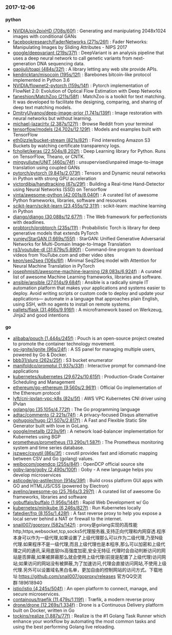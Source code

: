 ### 2017-12-06

#### python
* [NVIDIA/pix2pixHD (708s/60f)](https://github.com/NVIDIA/pix2pixHD) : Generating and manipulating 2048x1024 images with conditional GANs
* [facebookresearch/FaderNetworks (271s/26f)](https://github.com/facebookresearch/FaderNetworks) : Fader Networks: Manipulating Images by Sliding Attributes - NIPS 2017
* [google/deepvariant (219s/37f)](https://github.com/google/deepvariant) : DeepVariant is an analysis pipeline that uses a deep neural network to call genetic variants from next-generation DNA sequencing data.
* [gaojiuli/toapi (484s/32f)](https://github.com/gaojiuli/toapi) : A library letting any web site provide APIs.
* [kendricktan/misocoin (195s/12f)](https://github.com/kendricktan/misocoin) : Barebones bitcoin-like protocol implemented in Python 3.6
* [NVIDIA/flownet2-pytorch (159s/14f)](https://github.com/NVIDIA/flownet2-pytorch) : Pytorch implementation of FlowNet 2.0: Evolution of Optical Flow Estimation with Deep Networks
* [faneshion/MatchZoo (211s/58f)](https://github.com/faneshion/MatchZoo) : MatchZoo is a toolkit for text matching. It was developed to facilitate the designing, comparing, and sharing of deep text matching models.
* [DmitryUlyanov/deep-image-prior (1,741s/139f)](https://github.com/DmitryUlyanov/deep-image-prior) : Image restoration with neural networks but without learning.
* [michael-lazar/rtv (2,387s/127f)](https://github.com/michael-lazar/rtv) : Browse Reddit from your terminal
* [tensorflow/models (24,702s/12,129f)](https://github.com/tensorflow/models) : Models and examples built with TensorFlow
* [eth0izzle/bucket-stream (821s/82f)](https://github.com/eth0izzle/bucket-stream) : Find interesting Amazon S3 Buckets by watching certificate transparency logs.
* [fchollet/keras (22,504s/8,202f)](https://github.com/fchollet/keras) : Deep Learning library for Python. Runs on TensorFlow, Theano, or CNTK.
* [mingyuliutw/UNIT (460s/74f)](https://github.com/mingyuliutw/UNIT) : unsupervised/unpaired image-to-image translation using coupled GANs
* [pytorch/pytorch (9,841s/2,073f)](https://github.com/pytorch/pytorch) : Tensors and Dynamic neural networks in Python with strong GPU acceleration
* [victordibia/handtracking (67s/29f)](https://github.com/victordibia/handtracking) : Building a Real-time Hand-Detector using Neural Networks (SSD) on Tensorflow
* [vinta/awesome-python (42,001s/8,040f)](https://github.com/vinta/awesome-python) : A curated list of awesome Python frameworks, libraries, software and resources
* [scikit-learn/scikit-learn (23,455s/12,311f)](https://github.com/scikit-learn/scikit-learn) : scikit-learn: machine learning in Python
* [django/django (30,088s/12,677f)](https://github.com/django/django) : The Web framework for perfectionists with deadlines.
* [probtorch/probtorch (235s/11f)](https://github.com/probtorch/probtorch) : Probabilistic Torch is library for deep generative models that extends PyTorch
* [yunjey/StarGAN (1,669s/155f)](https://github.com/yunjey/StarGAN) : StarGAN: Unified Generative Adversarial Networks for Multi-Domain Image-to-Image Translation
* [rg3/youtube-dl (31,679s/5,890f)](https://github.com/rg3/youtube-dl) : Command-line program to download videos from YouTube.com and other video sites
* [keon/seq2seq (106s/6f)](https://github.com/keon/seq2seq) : Minimal Seq2Seq model with Attention for Neural Machine Translation in PyTorch
* [josephmisiti/awesome-machine-learning (28,083s/6,924f)](https://github.com/josephmisiti/awesome-machine-learning) : A curated list of awesome Machine Learning frameworks, libraries and software.
* [ansible/ansible (27,014s/9,684f)](https://github.com/ansible/ansible) : Ansible is a radically simple IT automation platform that makes your applications and systems easier to deploy. Avoid writing scripts or custom code to deploy and update your applications— automate in a language that approaches plain English, using SSH, with no agents to install on remote systems.
* [pallets/flask (31,466s/9,916f)](https://github.com/pallets/flask) : A microframework based on Werkzeug, Jinja2 and good intentions

#### go
* [alibaba/pouch (1,444s/245f)](https://github.com/alibaba/pouch) : Pouch is an open-source project created to promote the container technology movement.
* [go-ignite/ignite (96s/24f)](https://github.com/go-ignite/ignite) : A SS panel for managing multiple users, powered by Go & Docker.
* [bbb31/slurp (262s/25f)](https://github.com/bbb31/slurp) : S3 bucket enumerator
* [manifoldco/promptui (1,937s/33f)](https://github.com/manifoldco/promptui) : Interactive prompt for command-line applications
* [kubernetes/kubernetes (29,672s/10,615f)](https://github.com/kubernetes/kubernetes) : Production-Grade Container Scheduling and Management
* [ethereum/go-ethereum (9,560s/2,961f)](https://github.com/ethereum/go-ethereum) : Official Go implementation of the Ethereum protocol
* [lyft/cni-ipvlan-vpc-k8s (82s/5f)](https://github.com/lyft/cni-ipvlan-vpc-k8s) : AWS VPC Kubernetes CNI driver using IPvlan
* [golang/go (35,105s/4,772f)](https://github.com/golang/go) : The Go programming language
* [adtac/commento (2,221s/74f)](https://github.com/adtac/commento) : A privacy-focused Disqus alternative
* [gohugoio/hugo (21,507s/2,817f)](https://github.com/gohugoio/hugo) : A Fast and Flexible Static Site Generator built with love in GoLang.
* [google/metallb (223s/9f)](https://github.com/google/metallb) : A network load-balancer implementation for Kubernetes using BGP
* [prometheus/prometheus (13,290s/1,587f)](https://github.com/prometheus/prometheus) : The Prometheus monitoring system and time series database.
* [jszwec/csvutil (86s/3f)](https://github.com/jszwec/csvutil) : csvutil provides fast and idiomatic mapping between CSV and Go (golang) values.
* [weibocom/opendcp (255s/84f)](https://github.com/weibocom/opendcp) : OpenDCP official source site
* [goby-lang/goby (2,490s/100f)](https://github.com/goby-lang/goby) : Goby - A new language helps you develop microservices
* [asticode/go-astilectron (914s/39f)](https://github.com/asticode/go-astilectron) : Build cross platform GUI apps with GO and HTML/JS/CSS (powered by Electron)
* [avelino/awesome-go (25,764s/3,297f)](https://github.com/avelino/awesome-go) : A curated list of awesome Go frameworks, libraries and software
* [gobuffalo/buffalo (1,956s/144f)](https://github.com/gobuffalo/buffalo) : Rapid Web Development w/ Go
* [kubernetes/minikube (6,246s/827f)](https://github.com/kubernetes/minikube) : Run Kubernetes locally
* [fatedier/frp (8,155s/1,428f)](https://github.com/fatedier/frp) : A fast reverse proxy to help you expose a local server behind a NAT or firewall to the internet.
* [snail007/goproxy (582s/142f)](https://github.com/snail007/goproxy) : proxy是golang实现的高性能http,https,websocket,tcp,socks5代理服务器,支持正向代理和内网穿透.程序本身可以作为一级代理,如果设置了上级代理那么可以作为二级代理,乃至N级代理.如果程序不是一级代理,而且上级代理也是本程序,那么可以加密和上级代理之间的通讯,采用底层tls高强度加密,安全无特征.代理时会自动判断访问的网站是否屏蔽,如果被屏蔽那么就会使用上级代理(前提是配置了上级代理)访问网站;如果访问的网站没有被屏蔽,为了加速访问,代理会直接访问网站,不使用上级代理.另外可以设置域名黑白名单，更加自由的控制网站的访问方式。下载地址:https://github.com/snail007/goproxy/releases 官方QQ交流群:189618940
* [istio/istio (4,245s/504f)](https://github.com/istio/istio) : An open platform to connect, manage, and secure microservices.
* [containous/traefik (11,479s/1,119f)](https://github.com/containous/traefik) : Træfik, a modern reverse proxy
* [drone/drone (12,269s/1,334f)](https://github.com/drone/drone) : Drone is a Continuous Delivery platform built on Docker, written in Go
* [tockins/realize (1,887s/77f)](https://github.com/tockins/realize) : Realize is the #1 Golang Task Runner which enhance your workflow by automating the most common tasks and using the best performing Golang live reloading.
